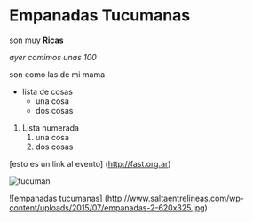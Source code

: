 # Empanadas Tucumanas

son muy **Ricas**

*ayer comimos unas 100*

~~son como las de mi mama~~

- lista de cosas
  - una cosa
  - dos cosas
  
  
1. Lista numerada
    1. una cosa
    2. dos cosas
    
[esto es un link al evento] (http://fast.org.ar)

![tucuman](http://blog.bestday.com.ar/wp-content/uploads/2016/02/Casa-Independencia-1024x768.jpg)

![empanadas tucumanas] (http://www.saltaentrelineas.com/wp-content/uploads/2015/07/empanadas-2-620x325.jpg)

    
    
